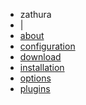 <div class=submenu>
  <ul id=submenu>
    <li>zathura</li>
    <li>|</li>
    <li><a href=/projects/zathura>about</a></li>
    <li><a href=/projects/zathura/configuration>configuration</a></li>
    <li><a href=/projects/zathura/download>download</a></li>
    <li><a href=/projects/zathura/installation>installation</a></li>
    <li><a href=/projects/zathura/options>options</a></li>
    <li><a href=/projects/zathura/plugins>plugins</a></li>
  </ul>
  <div class="clear"></div>
</div>
